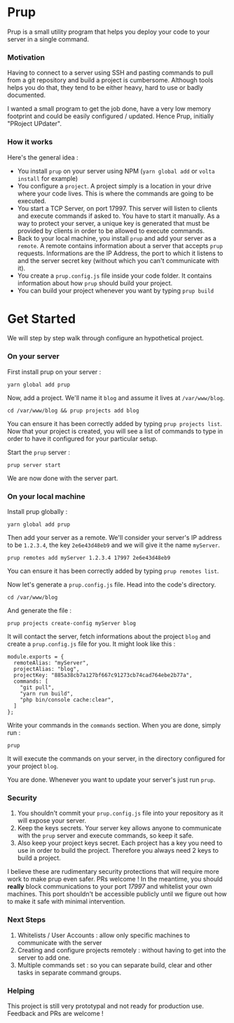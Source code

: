 # Prup
Prup is a small utility program that helps you deploy your code to your server in a single command.

### Motivation
Having to connect to a server using SSH and pasting commands to pull from a git repository and build a project is cumbersome.
Although tools helps you do that, they tend to be either heavy, hard to use or badly documented.

I wanted a small program to get the job done, have a very low memory footprint and could be easily configured / updated.
Hence Prup, initially "PRoject UPdater".

### How it works
Here's the general idea :
* You install `prup` on your server using NPM (`yarn global add` or `volta install` for example)
* You configure a `project`. A project simply is a location in your drive where your code lives. This is where the
commands are going to be executed.
* You start a TCP Server, on port 17997. This server will listen to clients and execute commands if asked to. You have to
start it manually.
As a way to protect your server, a unique key is generated that must be provided by clients in order to be allowed to execute commands.
* Back to your local machine, you install `prup` and add your server as a `remote`. A remote contains information about a server that accepts
`prup` requests. Informations are the IP Address, the port to which it listens to and the server secret key (without which you can't communicate with it).
* You create a `prup.config.js` file inside your code folder. It contains information about how `prup` should
build your project.
* You can build your project whenever you want by typing `prup build`

# Get Started
We will step by step walk through configure an hypothetical project.

### On your server
First install prup on your server :

`yarn global add prup`

Now, add a project. We'll name it `blog` and assume it lives at `/var/www/blog`.

`cd /var/www/blog && prup projects add blog`

You can ensure it has been correctly added by typing `prup projects list`.
Now that your project is created, you will see a list of commands to type in order to have it configured for your
particular setup.

Start the `prup` server :

`prup server start`

We are now done with the server part.
### On your local machine

Install prup globally :

`yarn global add prup`

Then add your server as a remote. We'll consider your server's IP address to be `1.2.3.4`, the key `2e6e43d48eb9` and we will
give it the name `myServer`.

`prup remotes add myServer 1.2.3.4 17997 2e6e43d48eb9`

You can ensure it has been correctly added by typing `prup remotes list`.

Now let's generate a `prup.config.js` file. Head into the code's directory.

`cd /var/www/blog`

And generate the file :

`prup projects create-config myServer blog`

It will contact the server, fetch informations about the project `blog` and create a `prup.config.js` file for you. It might look like this :

```
module.exports = {
  remoteAlias: "myServer",
  projectAlias: "blog",
  projectKey: "885a38cb7a127bf667c91273cb74cad764ebe2b77a",
  commands: [
    "git pull",
    "yarn run build",
    "php bin/console cache:clear",
  ]
};
```

Write your commands in the `commands` section.
When you are done, simply run :

`prup`

It will execute the commands on your server, in the directory configured for your project `blog`.

You are done. Whenever you want to update your server's just run `prup`.

### Security
1. You shouldn't commit your `prup.config.js` file into your repository as it will expose your server.
2. Keep the keys secrets. Your server key allows anyone to communicate with the `prup` server and execute commands, so keep it safe.
3. Also keep your project keys secret. Each project has a key you need to use in order to build the project. Therefore you always
need 2 keys to build a project.

I believe these are rudimentary security protections that will require more work to make prup even safer. PRs welcome !
In the meantime, you should **really** block communications to your port *17997* and whitelist your own machines. This port
shouldn't be accessible publicly until we figure out how to make it safe with minimal intervention.

### Next Steps
1. Whitelists / User Accounts : allow only specific machines to communicate with the server
2. Creating and configure projects remotely : without having to get into the server to add one.
3. Multiple commands set : so you can separate build, clear and other tasks in separate command groups.


### Helping
This project is still very prototypal and not ready for production use. Feedback and PRs are welcome !
